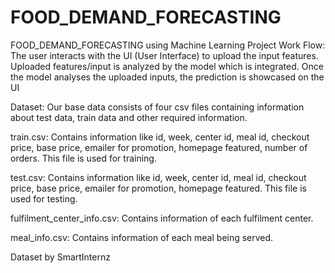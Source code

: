 # FOOD_DEMAND_FORECASTING
FOOD_DEMAND_FORECASTING using Machine Learning Project Work Flow: The user interacts with the UI (User Interface) to upload the input features. Uploaded features/input is analyzed by the model which is integrated. Once the model analyses the uploaded inputs, the prediction is showcased on the UI

Dataset: Our base data consists of four csv files containing information about test data, train data and other required information.

train.csv: Contains information like id, week, center id, meal id, checkout price, base price, emailer for promotion, homepage featured, number of orders. This file is used for training.

test.csv: Contains information like id, week, center id, meal id, checkout price, base price, emailer for promotion, homepage featured. This file is used for testing.

fulfilment_center_info.csv: Contains information of each fulfilment center.

meal_info.csv: Contains information of each meal being served.

Dataset by SmartInternz
